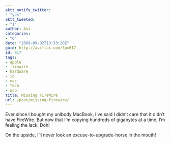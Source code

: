 ```yaml
---
aktt_notify_twitter:
- "yes"
aktt_tweeted:
- "1"
author: Avi
categories:
- "6"
date: "2009-09-02T10:33:20Z"
guid: http://aviflax.com/?p=617
id: 617
tags:
- apple
- firewire
- hardware
- io
- mac
- Tech
- usb
title: Missing FireWire
url: /post/missing-firewire/
---
```

Ever since I bought my unibody MacBook, I&#8217;ve said I didn&#8217;t care that it didn&#8217;t have FireWire. But now that I&#8217;m copying hundreds of gigabytes at a time, I&#8217;m feeling the lack. Doh!

On the upside, I&#8217;ll never look an excuse-to-upgrade-horse in the mouth!